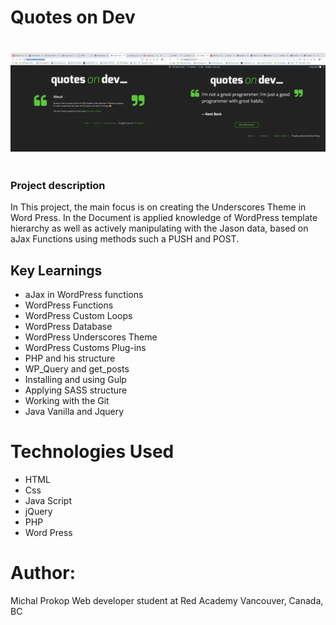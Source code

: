# Quotes on Dev

<div style="display:flex; height:200px;">
<img src="./images/Home-page-screenshot.png" style="width:50%; object-fit:contain;"/>
<img src="./images/article.png" style="width:50%;object-fit:contain;" />
</div>

### Project description

In This project, the main focus is on creating the Underscores Theme in Word Press. In the Document is applied knowledge of WordPress template hierarchy as well as actively manipulating with the Jason data, based on aJax Functions using methods such a PUSH and POST.

## Key Learnings

- aJax in WordPress functions
- WordPress Functions
- WordPress Custom Loops
- WordPress Database
- WordPress Underscores Theme
- WordPress Customs Plug-ins
- PHP and his structure
- WP_Query and get_posts
- Installing and using Gulp
- Applying SASS structure
- Working with the Git
- Java Vanilla and Jquery

# Technologies Used

- HTML
- Css
- Java Script
- jQuery
- PHP
- Word Press

# Author:

Michal Prokop
Web developer student at Red Academy
Vancouver, Canada, BC
